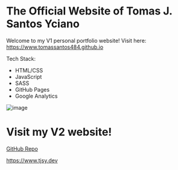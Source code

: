 # The Official Website of Tomas J. Santos Yciano

Welcome to my V1 personal portfolio website! Visit here: https://www.tomassantos484.github.io

Tech Stack:

- HTML/CSS
- JavaScript
- SASS
- GitHub Pages
- Google Analytics

![image](https://github.com/user-attachments/assets/874387cf-bbc0-4443-9266-f1fb49c1fdcc)



# Visit my V2 website!

[GitHub Repo](https://github.com/new-personal-website)

https://www.tjsy.dev
